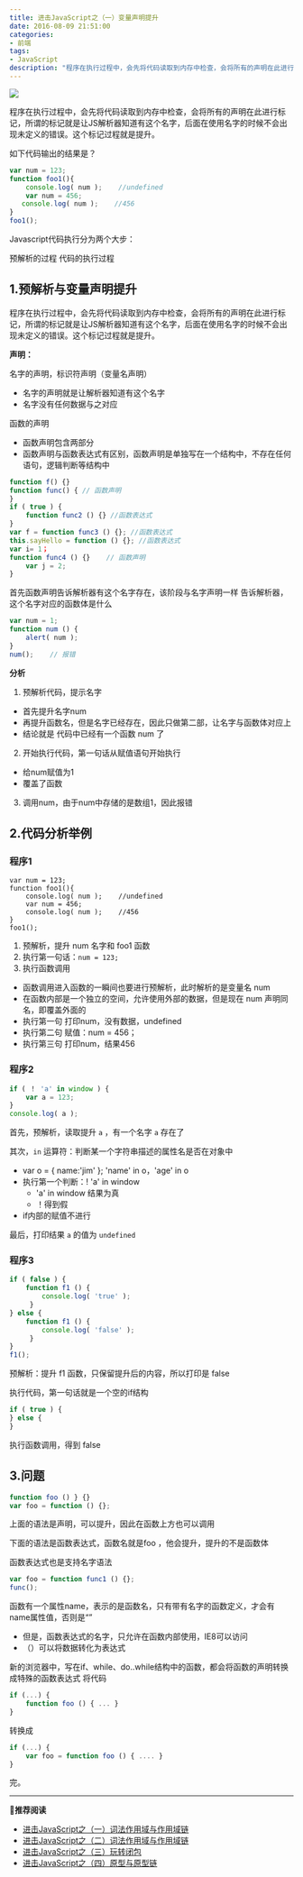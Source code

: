 ```yaml
---
title: 进击JavaScript之（一）变量声明提升
date: 2016-08-09 21:51:00
categories:
- 前端
tags:
- JavaScript
description: "程序在执行过程中，会先将代码读取到内存中检查，会将所有的声明在此进行标记，所谓的标记就是让JS解析器知道有这个名字，后面在使用名字的时候不会出现未定义的错误。这个标记过程就是提升。"
---
```


![](//ww1.sinaimg.cn/large/006tNc79ly1g5d8fakhvjj30hs08c0t1.jpg)

程序在执行过程中，会先将代码读取到内存中检查，会将所有的声明在此进行标记，所谓的标记就是让JS解析器知道有这个名字，后面在使用名字的时候不会出现未定义的错误。这个标记过程就是提升。

如下代码输出的结果是？
```js
var num = 123;
function foo1(){
    console.log( num );    //undefined
    var num = 456;
   console.log( num );    //456
}
foo1();
```
Javascript代码执行分为两个大步：

预解析的过程
代码的执行过程

## 1.预解析与变量声明提升

程序在执行过程中，会先将代码读取到内存中检查，会将所有的声明在此进行标记，所谓的标记就是让JS解析器知道有这个名字，后面在使用名字的时候不会出现未定义的错误。这个标记过程就是提升。

**声明：**

名字的声明，标识符声明（变量名声明）
 + 名字的声明就是让解析器知道有这个名字
 + 名字没有任何数据与之对应

函数的声明
 + 函数声明包含两部分
 + 函数声明与函数表达式有区别，函数声明是单独写在一个结构中，不存在任何语句，逻辑判断等结构中
 
```js
function f() {}
function func() { // 函数声明
} 
if ( true ) {
    function func2 () {} //函数表达式
}
var f = function func3 () {}; //函数表达式
this.sayHello = function () {}; //函数表达式
var i= 1；
function func4 () {}    // 函数声明
    var j = 2;
}
```

首先函数声明告诉解析器有这个名字存在，该阶段与名字声明一样
告诉解析器，这个名字对应的函数体是什么
```js
var num = 1;
function num () {
    alert( num );
}
num();    // 报错
```
    
**分析**
1. 预解析代码，提示名字    
 + 首先提升名字num
 + 再提升函数名，但是名字已经存在，因此只做第二部，让名字与函数体对应上
 + 结论就是 代码中已经有一个函数 num 了
 
2. 开始执行代码，第一句话从赋值语句开始执行
 + 给num赋值为1
 + 覆盖了函数 
 
3. 调用num，由于num中存储的是数组1，因此报错

## 2.代码分析举例

### 程序1

```
var num = 123;
function foo1(){
    console.log( num );    //undefined
    var num = 456;
    console.log( num );    //456
}
foo1();
```
1. 预解析，提升 num 名字和 foo1 函数
2. 执行第一句话：`num = 123;`
3. 执行函数调用
 + 函数调用进入函数的一瞬间也要进行预解析，此时解析的是变量名 num
 + 在函数内部是一个独立的空间，允许使用外部的数据，但是现在 num 声明同名，即覆盖外面的
 + 执行第一句 打印num，没有数据，undefined
 + 执行第二句 赋值：num = 456；
 + 执行第三句 打印num，结果456

### 程序2
 
```js
if ( ！ 'a' in window ) {
    var a = 123;
}
console.log( a );
```

首先，预解析，读取提升 `a` ，有一个名字 `a` 存在了

其次，`in` 运算符：判断某一个字符串描述的属性名是否在对象中
 + var o = { name:'jim' }; 'name' in o，'age' in o
 + 执行第一个判断：! 'a' in window
   - 'a' in window 结果为真
   - ！得到假
 + if内部的赋值不进行

最后，打印结果 `a` 的值为 `undefined`  

### 程序3

```js
if ( false ) {
    function f1 () {
        console.log( 'true' );
     }
} else {
    function f1 () {
        console.log( 'false' );
     }
}
f1();
```

预解析：提升 f1 函数，只保留提升后的内容，所以打印是 false

执行代码，第一句话就是一个空的if结构  
```js
if ( true ) {
} else {
}
```
执行函数调用，得到 false    

## 3.问题

```js
function foo () } {}
var foo = function () {};
```
上面的语法是声明，可以提升，因此在函数上方也可以调用  

下面的语法是函数表达式，函数名就是foo ，他会提升，提升的不是函数体

函数表达式也是支持名字语法  
```js
var foo = function func1 () {};
func();
```
函数有一个属性name，表示的是函数名，只有带有名字的函数定义，才会有name属性值，否则是“”
 + 但是，函数表达式的名字，只允许在函数内部使用，IE8可以访问
 + （）可以将数据转化为表达式
 
新的浏览器中，写在if、while、do..while结构中的函数，都会将函数的声明转换成特殊的函数表达式 
将代码   
```js
if (...) {
    function foo () { ... }
}
```
转换成
```js
if (...) {
    var foo = function foo () { .... }
}
```  

完。

********
**推荐阅读**
- [进击JavaScript之（一）词法作用域与作用域链](https://blog.dunizb.com/2016/08/09/attack-JavaScript-1-variable/)
- [进击JavaScript之（二）词法作用域与作用域链](https://blog.dunizb.com/2016/08/19/attack-JavaScript-2-scope/)
- [进击JavaScript之（三）玩转闭包](https://blog.dunizb.com/2016/08/28/attack-JavaScript-3-closure/)
- [进击JavaScript之（四）原型与原型链](https://blog.dunizb.com/2016/09/19/attack-JavaScript-4-prototypr/)